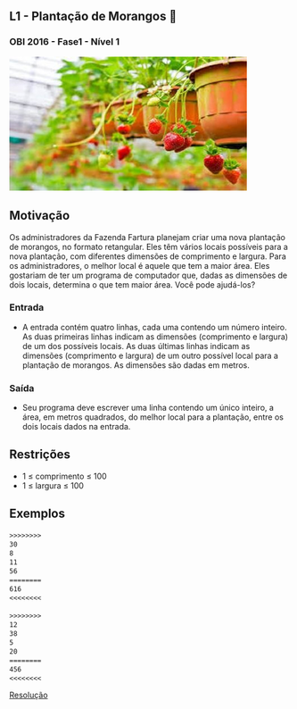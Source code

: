 ## L1 - Plantação de Morangos 💎
### OBI 2016 - Fase1 - Nível 1
![]( cover.jpg)
[](solver.c)

## Motivação

Os administradores da Fazenda Fartura planejam criar uma nova plantação de morangos, no formato retangular. Eles têm vários locais possíveis para a nova plantação, com diferentes dimensões de comprimento e largura. Para os administradores, o melhor local é aquele que tem a maior área. Eles gostariam de ter um programa de computador que, dadas as dimensões de dois locais, determina o que tem maior área. Você pode ajudá-los?

### Entrada

- A entrada contém quatro linhas, cada uma contendo um número inteiro. As duas primeiras linhas indicam as dimensões (comprimento e largura) de um dos possíveis locais. As duas últimas linhas indicam as dimensões (comprimento e largura) de um outro possível local para a plantação de morangos. As dimensões são dadas em metros.

### Saída

- Seu programa deve escrever uma linha contendo um único inteiro, a área, em metros quadrados, do melhor local para a plantação, entre os dois locais dados na entrada.

## Restrições

*   1 ≤ comprimento ≤ 100
*   1 ≤ largura ≤ 100

## Exemplos

```
>>>>>>>>
30
8
11
56
========
616
<<<<<<<<

>>>>>>>>
12
38
5
20
========
456
<<<<<<<<
```

[Resolução](https://youtu.be/TsFcz1GtMFE)